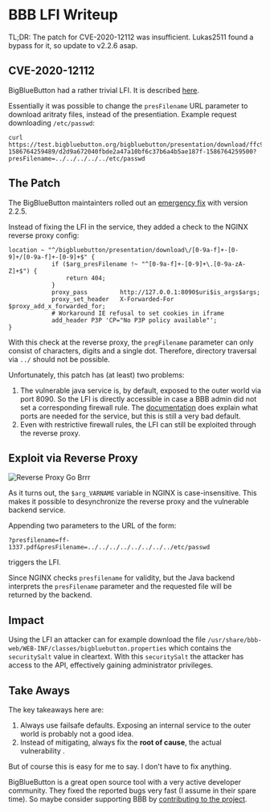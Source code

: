 # BBB LFI Writeup
TL;DR: The patch for CVE-2020-12112 was insufficient. Lukas2511 found a bypass for it, so update to v2.2.6 asap.

## CVE-2020-12112
BigBlueButton had a rather trivial LFI. It is described [here](https://github.com/tchenu/CVE-2020-12112).

Essentially it was possible to change the `presFilename` URL parameter to download aritraty files, instead of the presentiation.
Example request downloading `/etc/passwd`:

```
curl https://test.bigbluebutton.org/bigbluebutton/presentation/download/ffc98830dbfbac3dcc80cc4c5f30711ebd1c23e8-1586764259489/d2d9a672040fbde2a47a10bf6c37b6a4b5ae187f-1586764259500?presFilename=../../../../../etc/passwd
```

## The Patch
The BigBlueButton maintainters rolled out an [emergency fix](https://github.com/bigbluebutton/bigbluebutton/commit/5ebdf5ca7718fc8bb3c08867edd150278e6a724c#diff-c7d77969a4547b5349e55c5466948a27R45) with version 2.2.5.

Instead of fixing the LFI in the service, they added a check to the NGINX reverse proxy config:

```
location ~ "^/bigbluebutton/presentation/download\/[0-9a-f]+-[0-9]+/[0-9a-f]+-[0-9]+$" {
			if ($arg_presFilename !~ "^[0-9a-f]+-[0-9]+\.[0-9a-zA-Z]+$") {
				return 404;
			}
			proxy_pass         http://127.0.0.1:8090$uri$is_args$args;
			proxy_set_header   X-Forwarded-For   $proxy_add_x_forwarded_for;
			# Workaround IE refusal to set cookies in iframe
			add_header P3P 'CP="No P3P policy available"';
}
```

With this check at the reverse proxy, the `pregFilename` parameter can only consist of characters, digits and a single dot. Therefore, directory traversal via `../` should not be possible.

Unfortunately, this patch has (at least) two problems:

1. The vulnerable java service is, by default, exposed to the outer world via port 8090. So the LFI is directly accessible in case a BBB admin did not set a corresponding firewall rule. The [documentation](https://docs.bigbluebutton.org/2.2/configure-firewall.html#configure-your-firewall) does explain what ports are needed  for the service, but this is still a very bad default.
2. Even with restrictive firewall rules, the LFI can still be exploited through the reverse proxy.

## Exploit via Reverse Proxy
![Reverse Proxy Go Brrr](https://redrocket.club/reverse_proxy_go_brrr.png)

As it turns out, the `$arg_VARNAME` variable in NGINX is case-insensitive. 
This makes it possible to desynchronize the reverse proxy and the vulnerable backend service.

Appending two parameters to the URL of the form:

`?presfilename=ff-1337.pdf&presFilename=../../../../../../../../etc/passwd`

triggers the LFI. 

Since NGINX checks `presfilename` for validity, but the Java backend interprets the `presFilename` parameter and the requested file will be returned by the backend.

## Impact
Using the LFI an attacker can for example download the file `/usr/share/bbb-web/WEB-INF/classes/bigbluebutton.properties` which contains the `securitySalt` value in cleartext. With this `securitySalt` the attacker has access to the API, effectively gaining administrator privileges.

## Take Aways
The key takeaways here are:

1. Always use failsafe defaults. Exposing an internal service to the outer world is probably not a good idea.
2. Instead of mitigating, always fix the **root of cause**, the actual vulnerability .

But of course this is easy for me to say. I don't have to fix anything.

BigBlueButton is a great open source tool with a very active developer community. They fixed the reported bugs very fast (I assume in their spare time). So maybe consider supporting BBB by [contributing to the project](http://docs.bigbluebutton.org/support/faq.html#how-can-i-contribute).

